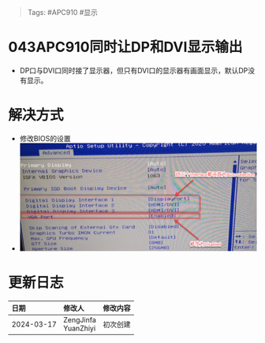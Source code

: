 > Tags: #APC910 #显示

# 043APC910同时让DP和DVI显示输出

- DP口与DVI口同时接了显示器，但只有DVI口的显示器有画面显示，默认DP没有显示。

# 解决方式

- 修改BIOS的设置
- ![](FILES/043APC910同时让DP和DVI显示输出/image-20240317195015581.png)

# 更新日志

| 日期         | 修改人                    | 修改内容 |
| :--------- | :--------------------- | :--- |
| 2024-03-17 | ZengJinfa<br>YuanZhiyi | 初次创建 |
